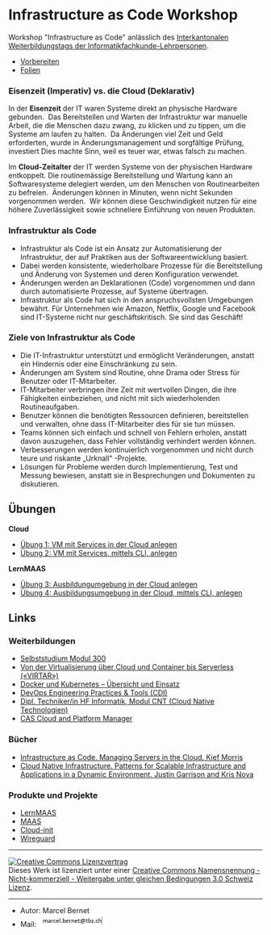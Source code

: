 Infrastructure as Code Workshop
===============================

Workshop "Infrastructure as Code" anlässlich des [Interkantonalen Weiterbildungstags der Informatikfachkunde-Lehrpersonen](https://sites.google.com/view/weiterbildungstag-informatik/home).

* [Vorbereiten](Vorbereiten.md)
* [Folien](2021-05-12-IaCundLernMAAS.pdf)

### Eisenzeit (Imperativ) vs. die Cloud (Deklarativ)

In der **Eisenzeit** der IT waren Systeme direkt an physische Hardware gebunden. 
Das Bereitstellen und Warten der Infrastruktur war manuelle Arbeit, die die Menschen dazu zwang, zu klicken und zu tippen, um die Systeme am laufen zu halten. 
Da Änderungen viel Zeit und Geld erforderten, wurde in Änderungsmanagement und sorgfältige Prüfung, investiert
Dies machte Sinn, weil es teuer war, etwas falsch zu machen.

Im **Cloud-Zeitalter** der IT werden Systeme von der physischen Hardware entkoppelt.
Die routinemässige Bereitstellung und Wartung kann an Softwaresysteme delegiert werden, um den Menschen von Routinearbeiten zu befreien. 
Änderungen können in Minuten, wenn nicht Sekunden vorgenommen werden. 
Wir können diese Geschwindigkeit nutzen für eine höhere Zuverlässigkeit sowie schnellere Einführung von neuen Produkten. 

### Infrastruktur als Code

* Infrastruktur als Code ist ein Ansatz zur Automatisierung der Infrastruktur, der auf Praktiken aus der Softwareentwicklung basiert. 
* Dabei werden konsistente, wiederholbare Prozesse für die Bereitstellung und Änderung von Systemen und deren Konfiguration verwendet.
* Änderungen werden an Deklarationen (Code) vorgenommen und dann durch automatisierte Prozesse, auf Systeme übertragen.
* Infrastruktur als Code hat sich in den anspruchsvollsten Umgebungen bewährt. Für Unternehmen wie Amazon, Netflix, Google und Facebook sind IT-Systeme nicht nur geschäftskritisch. Sie sind das Geschäft!

### Ziele von Infrastruktur als Code

* Die IT-Infrastruktur unterstützt und ermöglicht Veränderungen, anstatt ein Hindernis oder eine Einschränkung zu sein.
* Änderungen am System sind Routine, ohne Drama oder Stress für Benutzer oder IT-Mitarbeiter.
* IT-Mitarbeiter verbringen ihre Zeit mit wertvollen Dingen, die ihre Fähigkeiten einbeziehen, und nicht mit sich wiederholenden Routineaufgaben.
* Benutzer können die benötigten Ressourcen definieren, bereitstellen und verwalten, ohne dass IT-Mitarbeiter dies für sie tun müssen.
* Teams können sich einfach und schnell von Fehlern erholen, anstatt davon auszugehen, dass Fehler vollständig verhindert werden können.
* Verbesserungen werden kontinuierlich vorgenommen und nicht durch teure und riskante „Urknall“ -Projekte.
* Lösungen für Probleme werden durch Implementierung, Test und Messung bewiesen, anstatt sie in Besprechungen und Dokumenten zu diskutieren.

## Übungen

**Cloud** 

* [Übung 1: VM mit Services in der Cloud anlegen](cloud-iac.md)
* [Übung 2: VM mit Services, mittels CLI, anlegen](cloud-iac-cli.md)

**LernMAAS**

* [Übung 3: Ausbildungumgebung in der Cloud anlegen](lernmaas-iac.md)
* [Übung 4: Ausbildungsumgebung in der Cloud, mittels CLI, anlegen](lernmaas-iac-cli.md)

## Links

### Weiterbildungen

* [Selbststudium Modul 300](https://github.com/mc-b/m300)
* [Von der Virtualisierung über Cloud und Container bis Serverless («VIRTAR»)](https://www.digicomp.ch/weiterbildung/development-trainings/software-engineering-trainings/it-architektur/softwarearchitektur/design-organisation/kurs-von-der-virtualisierung-ueber-cloud-und-container-bis-serverless)
* [Docker und Kubernetes – Übersicht und Einsatz ](https://www.digicomp.ch/trends/docker-trainings/docker-und-kubernetes-uebersicht-und-einsatz)
* [DevOps Engineering Practices & Tools (CDI)](https://www.digicomp.ch/weiterbildung/development-trainings/software-engineering-trainings/software-engineering-basics/devops-in-der-software-entwicklung/kurs-devops-engineering-practices-tools)
* [Dipl. Techniker/in HF Informatik, Modul CNT (Cloud Native Technologien)](https://tbz.ch/weiterbildung-tbz/it-services-engineer-hf/)
* [CAS Cloud and Platform Manager](https://www.hslu.ch/de-ch/informatik/weiterbildung/networking-and-innovative-technologies/cas-cloud/)

### Bücher

* [Infrastructure as Code. Managing Servers in the Cloud. Kief Morris](https://infrastructure-as-code.com/book/)
* [Cloud Native Infrastructure. Patterns for Scalable Infrastructure and Applications in a Dynamic Environment. Justin Garrison and Kris Nova](https://learning.oreilly.com/library/view/cloud-native-infrastructure/9781491984291/)

### Produkte und Projekte

* [LernMAAS](https://github.com/mc-b/lernmaas)
* [MAAS](https://maas.io)
* [Cloud-init](https://cloudinit.readthedocs.io/en/latest/)
* [Wireguard](https://www.wireguard.com/)

- - - 

<a rel="license" href="http://creativecommons.org/licenses/by-nc-sa/3.0/ch/"><img alt="Creative Commons Lizenzvertrag" style="border-width:0" src="https://i.creativecommons.org/l/by-nc-sa/3.0/ch/88x31.png" /></a><br />Dieses Werk ist lizenziert unter einer <a rel="license" href="http://creativecommons.org/licenses/by-nc-sa/3.0/ch/">Creative Commons Namensnennung - Nicht-kommerziell - Weitergabe unter gleichen Bedingungen 3.0 Schweiz Lizenz</a>.

- - - 

* Autor: Marcel Bernet 
* Mail: ![](x_gitressourcen/images/mailto.png)
